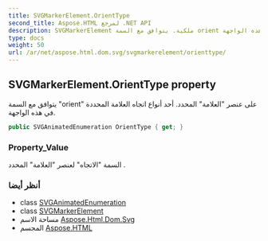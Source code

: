```yaml
---
title: SVGMarkerElement.OrientType
second_title: Aspose.HTML لمرجع .NET API
description: SVGMarkerElement ملكية. يتوافق مع السمة orient على عنصر العلامة المحدد. أحد أنواع اتجاه العلامة المحددة في هذه الواجهة.
type: docs
weight: 50
url: /ar/net/aspose.html.dom.svg/svgmarkerelement/orienttype/
---
```

## SVGMarkerElement.OrientType property

يتوافق مع السمة "orient" على عنصر "العلامة" المحدد. أحد أنواع اتجاه العلامة المحددة في هذه الواجهة.

```csharp
public SVGAnimatedEnumeration OrientType { get; }
```

### Property_Value

السمة "الاتجاه" لعنصر "العلامة" المحدد .

### أنظر أيضا

* class [SVGAnimatedEnumeration](../../../aspose.html.dom.svg.datatypes/svganimatedenumeration/)
* class [SVGMarkerElement](../)
* مساحة الاسم [Aspose.Html.Dom.Svg](../../svgmarkerelement/)
* المجسم [Aspose.HTML](../../../)


